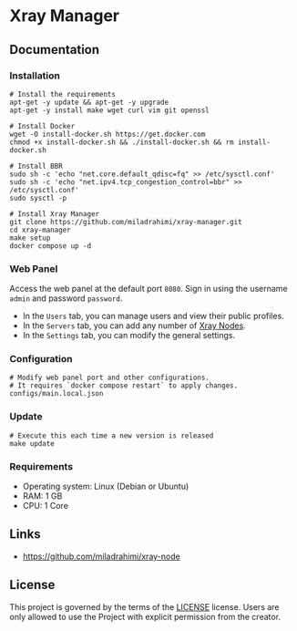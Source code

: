 # Xray Manager

## Documentation

### Installation

```shell
# Install the requirements
apt-get -y update && apt-get -y upgrade
apt-get -y install make wget curl vim git openssl
```

```shell
# Install Docker
wget -O install-docker.sh https://get.docker.com
chmod +x install-docker.sh && ./install-docker.sh && rm install-docker.sh
```

```shell
# Install BBR
sudo sh -c 'echo "net.core.default_qdisc=fq" >> /etc/sysctl.conf'
sudo sh -c 'echo "net.ipv4.tcp_congestion_control=bbr" >> /etc/sysctl.conf'
sudo sysctl -p
```

```shell
# Install Xray Manager
git clone https://github.com/miladrahimi/xray-manager.git
cd xray-manager
make setup
docker compose up -d
```

### Web Panel

Access the web panel at the default port `8080`.
Sign in using the username `admin` and password `password`.
* In the `Users` tab, you can manage users and view their public profiles.
* In the `Servers` tab, you can add any number of [Xray Nodes](https://github.com/miladrahimi/xray-node).
* In the `Settings` tab, you can modify the general settings.

### Configuration

```shell
# Modify web panel port and other configurations.
# It requires `docker compose restart` to apply changes.
configs/main.local.json
```

### Update

``` shell
# Execute this each time a new version is released
make update
```

### Requirements

 * Operating system: Linux (Debian or Ubuntu)
 * RAM: 1 GB
 * CPU: 1 Core

## Links

* https://github.com/miladrahimi/xray-node

## License

This project is governed by the terms of the [LICENSE](LICENSE.md) license.
Users are only allowed to use the Project with explicit permission from the creator.
